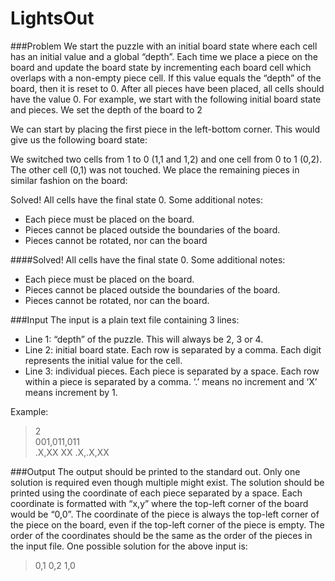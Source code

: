 # LightsOut

###Problem
We start the puzzle with an initial board state where each cell has an initial value
and a global “depth”. Each time we place a piece on the board and update the
board state by incrementing each board cell which overlaps with a non-empty
piece cell. If this value equals the “depth” of the board, then it is reset to 0. After
all pieces have been placed, all cells should have the value 0.
For example, we start with the following initial board state and pieces. We set
the depth of the board to 2

We can start by placing the first piece in the left-bottom corner. This would give
us the following board state:

We switched two cells from 1 to 0 (1,1 and 1,2) and one cell from 0 to 1 (0,2).
The other cell (0,1) was not touched. We place the remaining pieces in similar
fashion on the board:

Solved! All cells have the final state 0.
Some additional notes:
- Each piece must be placed on the board.
- Pieces cannot be placed outside the boundaries of the board.
- Pieces cannot be rotated, nor can the board


####Solved! All cells have the final state 0.
Some additional notes:
- Each piece must be placed on the board.
- Pieces cannot be placed outside the boundaries of the board.
- Pieces cannot be rotated, nor can the board.


###Input
The input is a plain text file containing 3 lines:
- Line 1: “depth” of the puzzle. This will always be 2, 3 or 4.
- Line 2: initial board state. Each row is separated by a comma. Each digit
represents the initial value for the cell.
- Line 3: individual pieces. Each piece is separated by a space. Each row
within a piece is separated by a comma. ‘.’ means no increment and ‘X’
means increment by 1.

Example:

>2 <br/> 
>001,011,011<br />
>.X,XX XX .X,.X,XX<br />


###Output
The output should be printed to the standard out. Only one solution is required
even though multiple might exist. The solution should be printed using the
coordinate of each piece separated by a space. Each coordinate is formatted with
“x,y” where the top-left corner of the board would be “0,0”. The coordinate of the
piece is always the top-left corner of the piece on the board, even if the top-left
corner of the piece is empty. The order of the coordinates should be the same as
the order of the pieces in the input file.
One possible solution for the above input is:

>0,1 0,2 1,0
